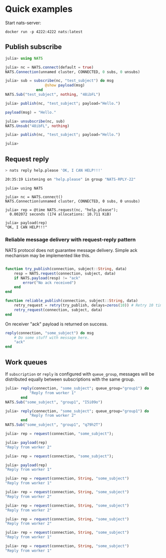# Quick examples

Start nats-server:

```
docker run -p 4222:4222 nats:latest
```

## Publish subscribe

```julia
julia> using NATS

julia> nc = NATS.connect(default = true)
NATS.Connection(unnamed cluster, CONNECTED, 0 subs, 0 unsubs)

julia> sub = subscribe(nc, "test_subject") do msg
                  @show payload(msg)
              end
NATS.Sub("test_subject", nothing, "48ibFL")

julia> publish(nc, "test_subject"; payload="Hello.")

payload(msg) = "Hello."

julia> unsubscribe(nc, sub)
NATS.Unsub("48ibFL", nothing)

julia> publish(nc, "test_subject"; payload="Hello.")

julia> 
```

## Request reply

```bash
> nats reply help.please 'OK, I CAN HELP!!!'

20:35:19 Listening on "help.please" in group "NATS-RPLY-22"
```

```julia-repl
julia> using NATS

julia> nc = NATS.connect()
NATS.Connection(unnamed cluster, CONNECTED, 0 subs, 0 unsubs)

julia> rep = @time NATS.request(nc, "help.please");
  0.002072 seconds (174 allocations: 10.711 KiB)

julia> payload(rep)
"OK, I CAN HELP!!!"
```

### Reliable message delivery with request-reply pattern

NATS protocol does not guarantee message delivery. Simple ack mechanism may be implemented like this.

```julia

function try_publish(connection, subject::String, data)
    resp = NATS.request(connection, subject, data)
    if NATS.payload(resp) != "ack"
        error("No ack received")
    end
end

function reliable_publish(connection, subject::String, data)
    retry_request = retry(try_publish, delays=zeros(10)) # Retry 10 times without delay.
    retry_request(connection, subject, data)
end
```

On receiver "ack" payload is returned on success.

```julia
reply(connection, "some_subject") do msg
    # Do some stuff with message here.
    "ack"
end
```

## Work queues

If `subscription` or `reply` is configured with `queue_group`, messages will be distributed equally between subscriptions with the same group.

```julia
julia> reply(connection, "some_subject"; queue_group="group1") do
           "Reply from worker 1"
       end
NATS.Sub("some_subject", "group1", "I5i09o")

julia> reply(connection, "some_subject"; queue_group="group1") do
           "Reply from worker 2"
       end
NATS.Sub("some_subject", "group1", "q79h2T")

julia> rep = request(connection, "some_subject");

julia> payload(rep)
"Reply from worker 2"

julia> rep = request(connection, "some_subject");

julia> payload(rep)
"Reply from worker 1"

julia> rep = request(connection, String, "some_subject")
"Reply from worker 1"

julia> rep = request(connection, String, "some_subject")
"Reply from worker 2"

julia> rep = request(connection, String, "some_subject")
"Reply from worker 2"

julia> rep = request(connection, String, "some_subject")
"Reply from worker 2"

julia> rep = request(connection, String, "some_subject")
"Reply from worker 1"

julia> rep = request(connection, String, "some_subject")
"Reply from worker 1"
```
